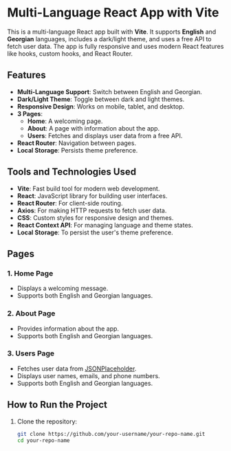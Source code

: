 # Multi-Language React App with Vite

This is a multi-language React app built with **Vite**. It supports **English** and **Georgian** languages, includes a dark/light theme, and uses a free API to fetch user data. The app is fully responsive and uses modern React features like hooks, custom hooks, and React Router.

## Features

- **Multi-Language Support**: Switch between English and Georgian.
- **Dark/Light Theme**: Toggle between dark and light themes.
- **Responsive Design**: Works on mobile, tablet, and desktop.
- **3 Pages**:
  - **Home**: A welcoming page.
  - **About**: A page with information about the app.
  - **Users**: Fetches and displays user data from a free API.
- **React Router**: Navigation between pages.
- **Local Storage**: Persists theme preference.

## Tools and Technologies Used

- **Vite**: Fast build tool for modern web development.
- **React**: JavaScript library for building user interfaces.
- **React Router**: For client-side routing.
- **Axios**: For making HTTP requests to fetch user data.
- **CSS**: Custom styles for responsive design and themes.
- **React Context API**: For managing language and theme states.
- **Local Storage**: To persist the user's theme preference.

## Pages

### 1. Home Page
- Displays a welcoming message.
- Supports both English and Georgian languages.

### 2. About Page
- Provides information about the app.
- Supports both English and Georgian languages.

### 3. Users Page
- Fetches user data from [JSONPlaceholder](https://jsonplaceholder.typicode.com/users).
- Displays user names, emails, and phone numbers.
- Supports both English and Georgian languages.

## How to Run the Project

1. Clone the repository:
   ```bash
   git clone https://github.com/your-username/your-repo-name.git
   cd your-repo-name